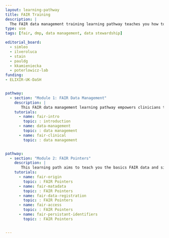```yaml
---
layout: learning-pathway
title: FAIR Training
description: |
  The FAIR data management training learning pathway teaches you how to organise, describe, and store research data according to the FAIR principles (Findable, Accessible, Interoperable, Reusable).
type: use
tags: [fair, dmp, data management, data stewardship]

editorial_board:
  - simleo
  - ilveroluca
  - stain
  - pauldg
  - kkamieniecka
  - poterlowicz-lab
funding:
- ELIXIR-UK-DaSH


pathway:
  - section: "Module 1: FAIR Data Management"
    description: |
       This FAIR data management learning pathway empowers clinicians to effectively organise, document, and share patient data for research and improved care."
    tutorials:
      - name: fair-intro
        topic: : introduction
      - name: data-management
        topic: : data management
      - name: fair-clinical
        topic: : data management


pathway:
  - section: "Module 2: FAIR Pointers"
    description: |
       This learning path aims to teach you the basics FAIR data and signpost to other useful learning materials and resources.  You will learn FAIR from the perspective of the 15 FAIR Principles published in 2016. You will learn about FAIR, its origins and the FAIR Principles using real examples of FAIR data in the public domain.  The 15 FAIR Principles will be summarised using four encompassing characteristics: metadata, data registration, access and persistent identifiers.
    tutorials:
      - name: fair-origin
        topic: : FAIR Pointers
      - name: fair-matadata
        topic: : FAIR Pointers
      - name: fair-data-registration
        topic: : FAIR Pointers
      - name: fair-access
        topic: : FAIR Pointers
      - name: fair-persistant-identifiers
        topic: : FAIR Pointers


---
```

